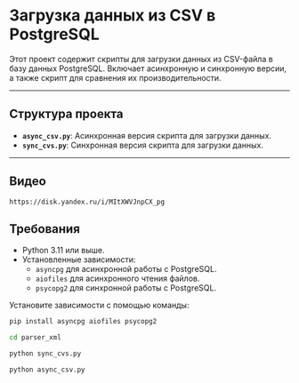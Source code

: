 # Загрузка данных из CSV в PostgreSQL

Этот проект содержит скрипты для загрузки данных из CSV-файла в базу данных PostgreSQL. Включает асинхронную и синхронную версии, а также скрипт для сравнения их производительности.

---

## Структура проекта

- **`async_csv.py`**: Асинхронная версия скрипта для загрузки данных.
- **`sync_cvs.py`**: Синхронная версия скрипта для загрузки данных.

---

## Видео

```
https://disk.yandex.ru/i/MItXWVJnpCX_pg
```

## Требования

- Python 3.11 или выше.
- Установленные зависимости:
  - `asyncpg` для асинхронной работы с PostgreSQL.
  - `aiofiles` для асинхронного чтения файлов.
  - `psycopg2` для синхронной работы с PostgreSQL.

Установите зависимости с помощью команды:

```bash
pip install asyncpg aiofiles psycopg2

cd parser_xml

python sync_cvs.py

python async_csv.py

```
